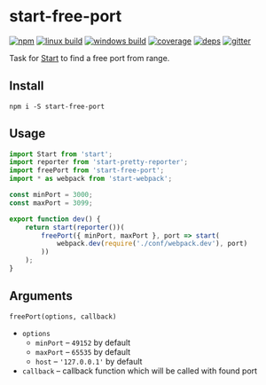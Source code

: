 # start-free-port

[![npm](https://img.shields.io/npm/v/start-free-port.svg?style=flat-square)](https://www.npmjs.com/package/start-free-port)
[![linux build](https://img.shields.io/travis/start-runner/free-port.svg?label=linux&style=flat-square)](https://travis-ci.org/start-runner/free-port)
[![windows build](https://img.shields.io/appveyor/ci/start-runner/free-port.svg?label=windows&style=flat-square)](https://ci.appveyor.com/project/start-runner/free-port)
[![coverage](https://img.shields.io/codecov/c/github/start-runner/free-port.svg?style=flat-square)](https://codecov.io/github/start-runner/free-port)
[![deps](https://img.shields.io/gemnasium/start-runner/free-port.svg?style=flat-square)](https://gemnasium.com/start-runner/free-port)
[![gitter](https://img.shields.io/badge/gitter-join_chat_%E2%86%92-46bc99.svg?style=flat-square)](https://gitter.im/start-runner/start)

Task for [Start](https://github.com/start-runner/start) to find a free port from range.

## Install

```
npm i -S start-free-port
```

## Usage

```js
import Start from 'start';
import reporter from 'start-pretty-reporter';
import freePort from 'start-free-port';
import * as webpack from 'start-webpack';

const minPort = 3000;
const maxPort = 3099;

export function dev() {
    return start(reporter())(
        freePort({ minPort, maxPort }, port => start(
            webpack.dev(require('./conf/webpack.dev'), port)
        ))
    );
}
```

## Arguments

`freePort(options, callback)`

* `options`
  * `minPort` – `49152` by default
  * `maxPort` – `65535` by default
  * `host` – `'127.0.0.1'` by default
* `callback` – callback function which will be called with found port
